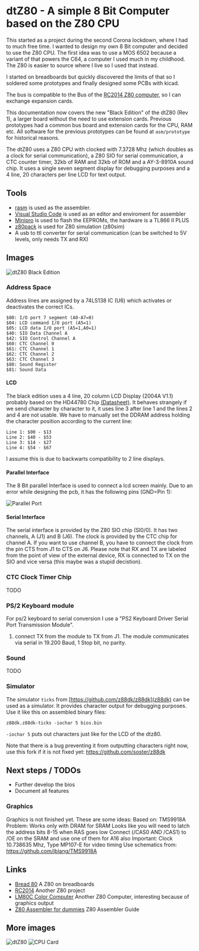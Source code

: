 # dtZ80 - A simple 8 Bit Computer based on the Z80 CPU

This started as a project during the second Corona lockdown, where I had to much free time.
I wanted to design my own 8 Bit computer and decided to use the Z80 CPU.
The first idea was to use a MOS 6502 because a variant of that powers the C64, a computer I used much in my childhood.
The Z80 is easier to source where I live so I used that instead.

I started on breadboards but quickly discovered the limits of that so I soldered some prototypes and finally designed some PCBs with kicad.

The bus is compatible to the Bus of the [RC2014 Z80 computer](https://rc2014.co.uk/), so I can exchange expansion cards.

This documentation now covers the new "Black Edition" of the dtZ80 (Rev 1), a larger board without the need to use extension cards. Previous prototypes had a common bus board and extension cards for the CPU, RAM etc. All software for the previous prototypes can be found at `asm/prototype` for historical reasons.

The dtZ80 uses a Z80 CPU with clocked with 7.3728 Mhz (which doubles as a clock for serial communication), a Z80 SIO for serial communication, a CTC counter timer, 32kb of RAM and 32kb of ROM and a AY-3-8910A sound chip. It uses a single seven segment display for debugging purposes and a 4 line, 20 characters per line LCD for text output.


## Tools

* [rasm](https://github.com/mkoloberdin/rasm) is used as the assembler.
* [Visual Studio Code](https://code.visualstudio.com/) is used as an editor and enviroment for assembler
* [Minipro](https://gitlab.com/DavidGriffith/minipro/) is used to flash the EEPROMs, the hardware is a TL866 II PLUS
* [z80pack](https://github.com/udo-munk/z80pack) is used for Z80 simulation (z80sim)
* A usb to ttl converter for serial communication (can be switched to 5V levels, only needs TX and RX)

## Images

![dtZ80 Black Edition](/images/dtZ80-Black_Edition.jpg)


### Address Space

Address lines are assigned by a 74LS138 IC (U6) which activates
or deactivates the correct ICs.

    $00: I/O port 7 segment (A0-A7=0)
    $04: LCD command I/O port (A5=1)
    $05: LCD data I/O port (A5=1,A0=1)
    $40: SIO Data Channel A
    $42: SIO Control Channel A
    $60: CTC Channel 0
    $61: CTC Channel 1
    $62: CTC Channel 2
    $63: CTC Channel 3
    $80: Sound Register
    $81: Sound Data


#### LCD

The black edition uses a 4 line, 20 column LCD Display (2004A V1.1) probably based on the HD44780 Chip [(Datasheet)](https://www.sparkfun.com/datasheets/LCD/HD44780.pdf).
It behaves strangely if we send character by character to it, it uses line 3 after line 1 and the lines 2 and 4 are not usable. We have to manually set the DDRAM address holding the character position according to the current line:

    Line 1: $00 - $13
    Line 2: $40 - $53
    Line 3: $14 - $27
    Line 4: $54 - $67

I assume this is due to backwarts compatibility to 2 line displays.

#### Parallel Interface

The 8 Bit parallel Interface is used to connect a lcd screen mainly. Due to an error while designing the pcb, it has the following pins (GND=Pin 1):

![Parallel Port](/images/parallel-port.png "Parallel Port")

#### Serial Interface

The serial interface is provided by the Z80 SIO chip (SI0/0). It has two channels, A (J1) and B (J6). The clock is provided by the CTC chip for channel A. If you want to use channel B, you have to connect the clock from the pin CTS from J1 to CTS on J6. Please note that RX and TX are labeled from the point of view of the external device, RX is connected to TX on the SIO and vice versa (this maybe was a stupid decistion).



### CTC Clock Timer Chip

TODO



### PS/2 Keyboard module

For ps/2 keyboard to serial conversion I use a "PS2 Keyboard Driver Serial Port Transmission Module".
 
1. connect TX from the module to TX from J1. The module communicates via serial in 19.200 Baud, 1 Stop bit, no parity.


### Sound

TODO


### Simulator

The simulator `ticks` from [https://github.com/z88dk/z88dk](z88dk) can be used as a simulator. It provides character output for debugging purposes. Use it like this on assembled binary files:

```
z88dk.z88dk-ticks -iochar 5 bios.bin
```
`-iochar 5` puts out characters just like for the LCD of the dtz80.

Note that there is a bug preventing it from outputting characters right now, use this fork if it is not fixed yet: https://github.com/soster/z88dk


## Next steps / TODOs

* Further develop the bios
* Document all features


### Graphics

Graphics is not finished yet. These are some ideas:
Based on: TMS9918A
Problem: Works only with DRAM for SRAM
Looks like you will need to latch the address bits 8-15 when RAS goes low
Connect (/CAS0 AND /CAS1) to /OE on the SRAM and use one of them for A16 also
Important: Clock 10.738635 Mhz, Type ‎MP107-E‎ for video timing
Use schematics from: https://github.com/jblang/TMS9918A




## Links
* [Bread 80](https://bread80.com/) A Z80 on breadboards
* [RC2014](https://rc2014.co.uk/) Another Z80 project
* [LM80C Color Computer](https://hackaday.io/project/165246-lm80c-color-computer) Another Z80 Computer, interesting because of graphics output
* [Z80 Assembler for dummies](https://www.msx.org/wiki/Z80_Assembler_for_Dummies) Z80 Assembler Guide

## More images
![dtZ80](/images/dtZ80.jpg)
![CPU Card](/images/cpu-board.jpg)
